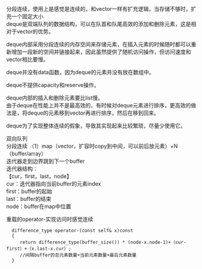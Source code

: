 分段连续，使用上是感觉是连续的，和vector一样有扩充逻辑，当存储不够时，扩充一个固定大小  
deque是双端队列的数据结构，可以在队首和队尾高效的添加和删除元素，这是相对于vector的优势。  

deque内部采用分段连续的内存空间来存储元素，在插入元素的时候随时都可以重新增加一段新的空间并链接起来，因此虽然提供了随机访问操作，但访问速度和vector相比要慢。  

deque并没有data函数，因为deque的元素并没有放在数组中。  

deque不提供capacity和reserve操作。  

deque内部的插入和删除元素要比list慢。  
由于deque在性能上并不是最高效的，有时候对deque元素进行排序，更高效的做法是，将deque的元素移到vector再进行排序，然后在移到回来。  

deque为了实现整体连续的假象，导致其实现起来比较繁琐，尽量少使用它。  

双向队列  
分段连续
（1）map（vector，扩容时copy到中间，可以前后放元素）+N（buffer/array）    
迭代器走到边界跳到下一个buffer   
迭代器结构：  
【cur，first，last，node】  
cur：迭代器指向当前buffer的元素index    
first：buffer的起始    
last：buffer的结束    
node：buffer在map中位置    


重载的operator-实现访问时感觉连续    

      difference_type operator-(const self& x)const
      {
         return difference_type(buffer_size()) * (node-x.node-1)+（cur-first）+（x.last-x.cur）;
         //间隔buffer的总元素数量+当前元素数量+最后元素数量
      }
